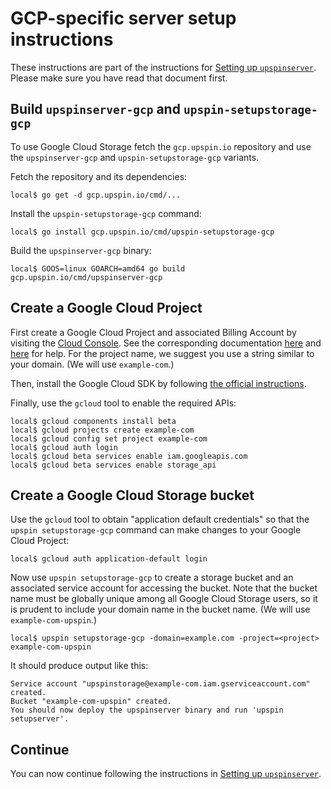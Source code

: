 # GCP-specific server setup instructions

These instructions are part of the instructions for
[Setting up `upspinserver`](/doc/server_setup.md).
Please make sure you have read that document first.

## Build `upspinserver-gcp` and `upspin-setupstorage-gcp`

To use Google Cloud Storage fetch the `gcp.upspin.io` repository and use the
`upspinserver-gcp` and `upspin-setupstorage-gcp` variants.

Fetch the repository and its dependencies:

```
local$ go get -d gcp.upspin.io/cmd/...
```

Install the `upspin-setupstorage-gcp` command:

```
local$ go install gcp.upspin.io/cmd/upspin-setupstorage-gcp
```

Build the `upspinserver-gcp` binary:

```
local$ GOOS=linux GOARCH=amd64 go build gcp.upspin.io/cmd/upspinserver-gcp
```

## Create a Google Cloud Project

First create a Google Cloud Project and associated Billing Account by visiting the
[Cloud Console](https://cloud.google.com/console).
See the corresponding documentation
[here](https://support.google.com/cloud/answer/6251787?hl=en) and
[here](https://support.google.com/cloud/answer/6288653?hl=en)
for help.
For the project name, we suggest you use a string similar to your domain.
(We will use `example-com`.)

Then, install the Google Cloud SDK by following
[the official instructions](https://cloud.google.com/sdk/downloads).

Finally, use the `gcloud` tool to enable the required APIs:

```
local$ gcloud components install beta
local$ gcloud projects create example-com
local$ gcloud config set project example-com
local$ gcloud auth login
local$ gcloud beta services enable iam.googleapis.com
local$ gcloud beta services enable storage_api
```

## Create a Google Cloud Storage bucket

Use the `gcloud` tool to obtain "application default credentials" so that the
`upspin setupstorage-gcp` command can make changes to your Google Cloud Project:

```
local$ gcloud auth application-default login
```

Now use `upspin setupstorage-gcp` to create a storage bucket and an associated
service account for accessing the bucket.
Note that the bucket name must be globally unique among all Google Cloud
Storage users, so it is prudent to include your domain name in the bucket name.
(We will use `example-com-upspin`.)

```
local$ upspin setupstorage-gcp -domain=example.com -project=<project> example-com-upspin
```

It should produce output like this:

```
Service account "upspinstorage@example-com.iam.gserviceaccount.com" created.
Bucket "example-com-upspin" created.
You should now deploy the upspinserver binary and run 'upspin setupserver'.
```

## Continue

You can now continue following the instructions in
[Setting up `upspinserver`](/doc/server_setup.md).
